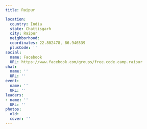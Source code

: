 ```yaml
---
title: Raipur

location:
  country: India
  state: Chattisgarh
  city: Raipur
  neighborhood: 
  coordinates: 22.802478, 86.946539
  plusCode: ''
social:
  name: Facebook
  URL: https://www.facebook.com/groups/free.code.camp.raipur
chat:
  name: ''
  URL: ''
event:
  name: ''
  URL: ''
leaders:
- name: ''
  URL: ''
photos:
  old: 
  cover: ''
---
```


